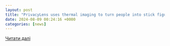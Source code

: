```yaml
---
layout: post
title: "PrivacyLens uses thermal imaging to turn people into stick figures | Ars Technica"
date: 2024-08-09 00:24:16 +0000
categories: [news]
---
```


[Читати далі](https://arstechnica.com/science/2024/08/privacylens-camera-turns-you-into-a-stick-figure-to-protect-your-privacy/)
